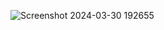![Screenshot 2024-03-30 192655](https://github.com/Dogbonee/BlackHole/assets/76922975/f8a0e8e4-76de-42f9-9504-d9fda7b014e1)
